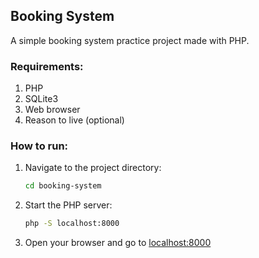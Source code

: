 ## Booking System
A simple booking system practice project made with PHP.

### Requirements:
1. PHP
2. SQLite3
3. Web browser
4. Reason to live (optional)

### How to run:
1. Navigate to the project directory:
   ```bash
   cd booking-system
   ```
2. Start the PHP server:
   ```bash
   php -S localhost:8000
   ```
3. Open your browser and go to [localhost:8000](http://localhost:8000)
